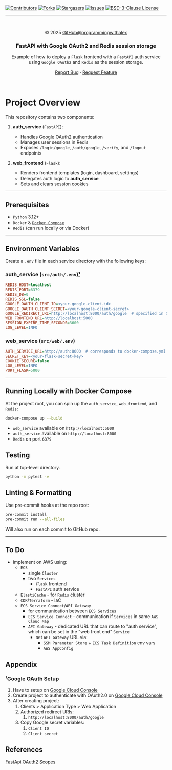 <a id="readme-top"></a>

[![Contributors][contributors-shield]][contributors-url]
[![Forks][forks-shield]][forks-url]
[![Stargazers][stars-shield]][stars-url]
[![Issues][issues-shield]][issues-url]
[![BSD-3-Clause License][license-shield]][license-url]

---

<br/>
<div align="center">

© 2025 [GitHub@programmingwithalex](https://github.com/programmingwithalex)

### FastAPI with Google OAuth2 and Redis session storage

Example of how to deploy a `Flask` frontend with a `FastAPI` auth service using `Google OAuth2` and `Redis` as the session storage.

[Report Bug](https://github.com/programmingwithalex/fastapi_with_google_oauth_and_redis_sessions/issues/new?labels=bug&template=bug-report---.md) · [Request Feature](https://github.com/programmingwithalex/fastapi_with_google_oauth_and_redis_sessions/issues/new?labels=enhancement&template=feature-request---.md)

</div>
<br/>

# Project Overview

This repository contains two components:

1. **auth_service** (`FastAPI`):
   - Handles Google OAuth2 authentication
   - Manages user sessions in Redis
   - Exposes `/login/google`, `/auth/google`, `/verify`, and `/logout` endpoints

2. **web_frontend** (`Flask`):
   - Renders frontend templates (login, dashboard, settings)
   - Delegates auth logic to **auth_service**
   - Sets and clears session cookies

---

## Prerequisites

- `Python` 3.12+
- `Docker` & [`Docker Compose`](https://www.docker.com/products/docker-desktop/)
- `Redis` (can run locally or via Docker)

---

## Environment Variables

Create a `.env` file in each service directory with the following keys:

### auth_service (`src/auth/.env`)<a href="#appendix">¹</a>

```ini
REDIS_HOST=localhost
REDIS_PORT=6379
REDIS_DB=0
REDIS_SSL=false
GOOGLE_OAUTH_CLIENT_ID=<your-google-client-id>
GOOGLE_OAUTH_CLIENT_SECRET=<your-google-client-secret>
GOOGLE_REDIRECT_URI=http://localhost:8000/auth/google  # specified in Google Cloud as Redirect URI (add FastAPI route at end in GC)
WEB_FRONTEND_URL=http://localhost:5000
SESSION_EXPIRE_TIME_SECONDS=3600
LOG_LEVEL=INFO
```

### web_service (`src/web/.env`)

```ini
AUTH_SERVICE_URL=http://auth:8000  # corresponds to docker-compose.yml
SECRET_KEY=<your-flask-secret-key>
COOKIE_SECURE=false
LOG_LEVEL=INFO
PORT_FLASK=5000
```

---

## Running Locally with Docker Compose

At the project root, you can spin up the `auth_service`, `web_frontend`, and `Redis`:

```bash
docker-compose up --build
```

- `web_service` available on `http://localhost:5000`
- `auth_service` available on `http://localhost:8000`
- `Redis` on port `6379`

## Testing

Run at top-level directory.

```bash
python -m pytest -v
```

## Linting & Formatting

Use pre-commit hooks at the repo root:

```bash
pre-commit install
pre-commit run --all-files
```

Will also run on each commit to GitHub repo.

---

## To Do

- implement on AWS using:
   - `ECS`
      - single `Cluster`
      - two `Services`
         - `Flask` frontend
         - `FastAPI` auth service
   - `ElastiCache` - for `Redis` cluster
   - `CDK`/`Terraform` - IaC
   - `ECS Service Connect`/`API Gateway`
      - for communication between `ECS Services`
      - `ECS Service Connect` - communication if `Services` in same `AWS Cloud Map`
      - `API Gateway` - dedicated URL that can route to "auth service", which can be set in the "web front end" `Service`
         - set `API Gateway` URL via:
            - `SSM Parameter Store` + `ECS Task Definition` env vars
            - `AWS AppConfig`

## Appendix

### ¹Google OAuth Setup

1. Have to setup on [Google Cloud Console](https://console.cloud.google.com)
2. Create project to authenticate with OAuth2.0 on [Google Cloud Console](https://console.cloud.google.com/auth/overview)
3. After creating project:
   1. Clients > Application Type > Web Application
   2. Authorized redirect URIs:
      1. `http://localhost:8000/auth/google`
   3. Copy Google secret variables:
      1. `Client ID`
      2. `Client secret`

## References

[FastApi OAuth2 Scopes](https://fastapi.tiangolo.com/advanced/security/oauth2-scopes/)

[contributors-shield]: https://img.shields.io/github/contributors/programmingwithalex/fastapi_with_google_oauth_and_redis_sessions?style=for-the-badge
[contributors-url]: https://github.com/programmingwithalex/fastapi_with_google_oauth_and_redis_sessions/graphs/contributors
[forks-shield]: https://img.shields.io/github/forks/programmingwithalex/fastapi_with_google_oauth_and_redis_sessions?style=for-the-badge
[forks-url]: https://github.com/programmingwithalex/fastapi_with_google_oauth_and_redis_sessions/network/members
[stars-shield]: https://img.shields.io/github/stars/programmingwithalex/fastapi_with_google_oauth_and_redis_sessions?style=for-the-badge
[stars-url]: https://github.com/programmingwithalex/fastapi_with_google_oauth_and_redis_sessions/stargazers
[issues-shield]: https://img.shields.io/github/issues/programmingwithalex/fastapi_with_google_oauth_and_redis_sessions?style=for-the-badge
[issues-url]: https://github.com/programmingwithalex/fastapi_with_google_oauth_and_redis_sessions/issues
[license-shield]: https://img.shields.io/github/license/programmingwithalex/fastapi_with_google_oauth_and_redis_sessions.svg?style=for-the-badge
[license-url]: https://github.com/programmingwithalex/fastapi_with_google_oauth_and_redis_sessions/blob/main/LICENSE
